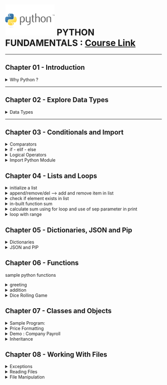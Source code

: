 # ![python fundamentals](./Python-logo.jpg "python logo") PYTHON FUNDAMENTALS : [Course Link](https://app.pluralsight.com/ilx/video-courses/clips/9be6a792-b1cb-4fe6-990f-9b746e31f9e6 "Python Pluralsight Course")

---
 ## Chapter 01 - Introduction   
 
  <details>
    <summary>Why Python ?</summary>
      <p>  
        1. **Versatile** programming language.It can be used in :   
          - Data Science
          - Machine Learning
          - Web Development

        2. Strong Community   
          There is a package for everything

        3. Easy to Learn   
          - easy to read
          - concise
          - interpreted language

      </p>
  </details>

---
 ## Chapter 02 - Explore Data Types   
 
 <details>
  <summary>Data Types </summary>
  
  <p>
   Primitive data type - int, float, string, boolean   
   
Python assumes the type of variables based on data types   

```python
amount=10
```
>Python infers that amount is an **int** since its a whole number

---

```python
amount=10.5
```
>Python infers that amount is an **float** since its a decimal number


## writing python programs

```python
tax=0.06
total= amount + amount*tax
print(total) # 10.6

amount=100
total= amount + amount*tax
print(total)  # 106.0
```

### Data Type conversion function   

convert a float to an int
>amount= int(10.6) # 10

convert int to a float   
>amount=float(10) # 10.0

concatenate string

```python
hello="hello"
name="sarah"
greeting= hello + name
print(greeting) # hellosarah
```

### python input function   

```python
my_name= input("what is your name \n")
print("input name is " + my_name) # input name is swat sinha
```


See below codes to understadnd type conversion:   
<details>
  <summary>Decade Calculator</summary>
  <p>
Take input from user and calculate how many decades old 
    
```python
age= input("how old are you \n")
decades= age/10  
```

>TypeError: unsupported operand type(s) for /: 'str' and 'int'


```python
age= int (input("how old are you \n")) # type 34
decades= age/10  
print("you are " + str(decades) + " decades old.") 
# output - you are 3.4 decades old.
```

>But we we want output like "3 decades and 4 years old" then we need quotient and remainder values

```python
user_age= int (input("how old are you \n")) # type 34
user_decades= user_age // 10
user_years=   user_age % 10
print("you are " + str(user_decades) + " decades and " + str(user_years) + " years old") 
# output - you are 3 decades and 4 years old
```

  </p>
</details>

  </p>
 </details>

---
 ## Chapter 03 - Conditionals and Import   
 
<details>
  <summary>Comparators</summary>
  <p>
   
   1. equal to   
      >print(temp == 95)  # True/False based on temp value   

  2. less than   
  >print(temp < 95)  # True/False based on temp value   

  3. less than equal to   
  >print(temp <= 95)  # True/False based on temp value   

4. greater than   
   >print(temp > 95)  # True/False based on temp value  

5. greater than equal to   
   >print(temp >= 95)  # True/False based on temp value   

6. not equal to   
   >print(temp != 95)  # True/False based on temp value   

  </p>
</details>

<details>
  <summary>if - elif - else</summary>
 
  <p>
   
   ```python
# if - elif - else

temperature=55
if temperature > 80 :
    print("Its too hot")
    print("Stay Inside")
elif temperature <60:
    print("Its too cold")
    print("Stay Inside")
else :
    print("Enjoy the outdoors")
# Output below: 
#Its too cold
#Stay Inside

```

  </p>
</details>


<details>
  <summary>Logical Operators</summary>
  <p>
   
   1. and   
   2. or   
   3. not   

   
   'and' , 'or' ->  combine multiple comparisons   
   'not' -> negate a comparison   

   ```python

# combile 'if' with 'or'    
temperature=85    
if temperature > 80 or temperature < 60:
    print("Stay Inside")
else :
    print("Enjoy the outdoors")
# Output : Stay Inside


# combine 'if' with 'and'    
temperature=75  
forcaset='pleasant'

if temperature < 80 and forcaset != 'rainy':
    print("Go Outside")
else :
    print("Stay Inside")
# Output : Go Outside

# not if
forcaset='rainy'
if not forcaset == 'rainy':
    print("Go Outside Inside")
else :
    print("Stay Inside")
# Output: Stay Inside

# not boolean
raining=True
if not raining:
    print("Go Outside")
else:
    print("Stay Inside")
# Output: Stay Inside

```
   
  </p>
  </details>

<details>
  <summary>Import Python Module</summary>
  <p>
   When we install python in computer we get :   

   - python interpreter: python's built-in functionality   

   - python standard library: we need something extra e.g math,datetime,random then we can import from this Python Standard Library   
  
   [Python Standard Library Link](https://docs.python.org/3/library/index.html "Python Standard Linrary")   


   ```python
import random

guess = int(input("Guess the dice roll : \n "))
print('user answered : ' + str(guess))

roll= random.randint(1,6) # function will return a random number between 1 and 6
print("the computer rolled a " + str(roll))

if guess== roll:
    print("Correct: you won !!!")
else:
    print("Wrong guess ... ")

```
  </p>
</details>

 ## Chapter 04 - Lists and Loops   
<details>
  <summary>initialize a list  </summary>
  <p>
    
 ```python
## LIST

# initialize list
acronyms=[]
print(acronyms) # []

acronyms=['LOL', 'IDK', 'SMH']
print( acronyms) # ['LOL', 'IDK', 'SMH']
```

  </p>
</details>

<details>
  <summary>append/remove/del --> add and remove item in list </summary>
  <p>
   
```python
acronyms.append('TBH') 
acronyms.append('BFN') 
print( acronyms) # ['LOL', 'IDK', 'SMH', 'TBH', 'BFN']

# remove ->  remove element by value
acronyms.remove("TBH")
print( acronyms) # ['LOL', 'IDK', 'SMH', 'BFN']

# del ->  remove element by index
del acronyms[2]
print( acronyms) # ['LOL', 'IDK', 'BFN']

# Error Cases
'''
acronyms.remove("ABC") # ValueError: list.remove(x): x not in list
del acronyms[3] # IndexError: list assignment index out of range
'''
```
  </p>
</details>

 <details>
  <summary> check if element exists in list</summary>
  <p>
   
   ```python
if 1 in [1,2,3,4,5]:
    print("true")
    
word= "TBH"
if word in acronyms:
    print(word + " is in the list")
else:
    print(word + " is not in the list")
   ```
  </p>
 </details>


 <details>
  <summary> in-built function sum </summary>
  <p>
   
 ```python
myexpenses = [1,2,3,4,5]
total= sum(myexpenses)
print("total expense is : " , total) # total expense is :  15
```

</p>
</details>


 <details>
  <summary> calculate sum using for loop and use of sep parameter in print </summary>
  <p>

```python

expenses= [10.50, 8, 5, 15, 20, 5, 3]
sum=0 # note: as a practice - we should npt keep variable name as some prefedined keyword
for x in expenses:
    sum= sum + x

print("you spent $" , sum)   # you spent $ 66.5 -> space after $ is added by default 

# sep parameter in print
print("you spent $" , sum, sep='') # you spent $66.5
print("you spent $" , sum, sep='---') # you spent $---66.5
```

</p>
</details>


 <details>
  <summary> loop with range </summary>
  <p>
   syntax for range is below   
   
   ```python

# range(num)  -> means 0 to num   
# range(7) means -> 0 to 6 : 0,1,2,3,4,5,6      

# range(start, stop, step)   
# range(0,7,1) --> 0,1,2,3,4,5,6   

# range(2,14,2) --> 2,4,6,8,10,12   
  

for i in range(2,14,2):
    print(i)

  ```
  
  we will now use range with for loop:
   
```python
total=0
expenses=[]

num_expenses = int(input("Enter number of expenses : "))
for i in range(num_expenses):
    expenses.append(float(input("Enter an expense :  \n")))

total= sum(expenses)
print("You spent $", total, sep='')
```

<details>
  <summary> Demo: Loan Calculator</summary>
  <p> 

```python
# get details of loan

money_owed= float(input("how much money do you owe in dollars ? \n")) # $50,000

apr= float(input("what is annual roi ? \n")) # 3%

payment= float(input("how much you will pay off each month in dollars ? \n")) # $1000

months= int(input("how many months do you want to see the results for ? \n")) # 54

monthly_rate= apr/100/12

for i in range(months):
    # calculate interest to pay
    interest_paid = money_owed * monthly_rate

    # add in interest
    money_owed= money_owed + interest_paid
    
    if(money_owed - payment <= 0):
        print("last payment is ", money_owed)
        print("you paid off the loan in ", i+1 , " months ")
        break
    
    # make payment
    money_owed= money_owed - payment

    print("Paid : ", payment, "of which ", interest_paid, " was the interest", end=' ')
    print("Now I owe ", money_owed)
```
</p>
</details>

</p>
</details>


 ## Chapter 05 - Dictionaries, JSON and Pip   

 <details>
    <summary> Dictionaries  </summary>
    <p>
     
   <details>
    <summary> Need for Dictionary </summary>
    <p>
    lets say we want to store a list of acronyms and their translations.   
    We can use 2 lists as below :   
  
   ```python
       acronyms=['LOL', 'IDK' , 'TBH']
       translations=['laugh out loud', 'i dont know', 'to be honest']
   ```

But the problem here is if we add to one list then we need to add to other.      
Similarly, if we remove an item from one list we need to remove from other list as well.   


To solve this we can use ***Dictionary***   

A Dictionary maps key to value. Here the acronym can be key and translation can be value.   
To look up a value in dictionary we need to send key(instead of index)   


```python

acronyms= { 'LOL': 'laugh out loud', 'IDK': "i don't know", 'TBH': 'to be honest'}
print(acronyms['LOL']) # laugh out loud

```

## Dictionary like list can hold anything   

```python

menu= {'Soup' : 5, 'Salad': 6} # valid
print("menu is : " , menu)

my_dict= {10: 'hello', 2: 6.5} # valid
print("my_dict is : " , my_dict)

randon_dict= {10: 'hello', 'name': 6.5, 4.2: 'got it'} # valid
print("randon_dict is : " , randon_dict) # {10: 'hello', 'name': 6.5, 4.2: 'got it'}
print(randon_dict[10]) # hello
print(randon_dict['name']) # 6.5
print(randon_dict[4.2]) # got it
```

  </p>
</details>
    
 
 <details>
        <summary> CRUD in Dictionary </summary>
        <p>
         #### Create Dictionary   
   
We can initialize an empty dictionary and then add key/value to it   

```python

acronyms={}
acronyms['LOL'] = 'laugh out loud'
acronyms['IDK'] = "i don't know"
acronyms['TBH'] = 'to be honest'
print(acronyms) # acronyms  {'LOL': 'laugh out loud', 'IDK': "i don't know", 'TBH': 'to be honest'}
```

#### Updating value in Dictionary

```python
acronyms={}
acronyms['LOL'] = 'laugh out loud'
acronyms['IDK'] = "i don't know"
acronyms['TBH'] = 'to be honest'

print(acronyms['TBH'])  # to be honest

acronyms['TBH']= 'honestly'
print(acronyms['TBH']) # honestly
```



#### delete value in Dictionary   

To delete a value - use del with key   
 
```python
acronyms={}
acronyms['LOL'] = 'laugh out loud'
acronyms['IDK'] = "i don't know"
acronyms['TBH'] = 'to be honest'
print("acronyms : ", acronyms)
del acronyms['IDK']
print("acronyms : ", acronyms)
```

if we use del for a key not present   

```python
# del acronyms['ABC'] # KeyError
```

To avoid this we should use get   

```python
acronyms= { 'LOL': 'laugh out loud', 'IDK': "i don't know", 'TBH': 'to be honest'}
definition= acronyms.get('ABC')
print(definition) # if key is not there it will return None type (None - absence of a value)

if definition:
    del acronyms['ABC'] 
else:
    print("key does not exist")
```

 </p>
 </details>



Below is sample code using dictionary for movie schedule   

<details>
  <summary> Movie Schedule </summary>
  <p> 

```python

current_movies= {
    'The Grinch': '11:00 AM',
    'Rudolph': '1:00 PM',
    'Frosty the Snowman': '3:00 PM',
    'Christmas Vacation': '5:00 PM'
}

print("We are showing the following movies: ")
for key in current_movies:
    print(key)

movie= input("what movie would you like the show time for?  \n ")
showtime= current_movies.get(movie)

if showtime == None:
    print("Requested movie is not playing")
else:
    print(movie, " is playing at : ", showtime) 
```
</p>
</details>

<details>
  <summary> Combining Lists and Dictionaries </summary>
  
 <p> 
 We saw how to use Dictionaries, lets see more complex situations where we need to combine lists with dictionaries   
 
Lets say we have three different menu lists- breakfast, lunch and dinner   
```python

breakfast=["corn flakes", "idly" , "noodles"]   
lunch= ["rice meal", "roti meal", "dosa"]   
dinner= ["curd rice", "oats" , "milk"]

# now to combime these into one list we can use :

menus= [
       ["corn flakes", "idly" , "noodles"],
       ["rice meal", "roti meal", "fruits"], 
       ["curd rice", "oats" , "milk"]]
       
print("Breakfast Menu \t ", menus[0]) # ['corn flakes', 'idly', 'noodles']
print("Lunch Menu \t ", menus[1]) # ['rice meal', 'roti meal', 'fruits']
print("Dinner Menu \t ", menus[2]) # ['curd rice', 'oats', 'milk']

# To get individual item from inner list
print("Breakfast Menu second item \t ", menus[0][1]) # idly

```
Instead of using list of lists as above, we canm also use dictionary   

```python
menus =  {
          'breakfast' : ["corn flakes", "idly" , "noodles"],
          'lunch': ["rice meal", "roti meal", "fruits"], 
          'dinner' : ["curd rice", "oats" , "milk"]
         };
print("Breakfast Menu \t ", menus['breakfast']) # ['corn flakes', 'idly', 'noodles']
print("Lunch Menu \t ", menus['lunch']) # ['rice meal', 'roti meal', 'fruits']
print("Dinner Menu \t ", menus['dinner']) # ['curd rice', 'oats', 'milk']
```

the above code works well but what if we have many more menus- we may need to type each key then   
lets try using for loop instead   
Note: By default for loop in dictionary returns key which won'y help us as we want values   
so we will use items method

```python
menus =  {
          'breakfast' : ["corn flakes", "idly" , "noodles"],
          'lunch': ["rice meal", "roti meal", "fruits"], 
          'dinner' : ["curd rice", "oats" , "milk"]
         };

for menuName,menuValue in menus.items():
    print (menuName , ':' ,  menuValue)

```

We can also use dictionary to represent object   

```python
person= {
    'name': 'Sarah Smith',
    'city': 'Orlando',
    'age': 100
}
print(person.get('name') , "is " , person.get('age') , "years old ") # Sarah Smith is  100 years old 
```


<details>
  <summary> Print all emails </summary>
  
 <p> 
  
```python
contacts= {
    'number': 4,
    'students': [
        {'name': 'Sarah Holderness', 'email': "sarah@example.com" },
        {'name': 'Harry Potter ', 'email': "harry@example.com" },
        {'name': 'Ron Weasley', 'email': "ron@example.com" }
    ]
}

print("Student Emails \n")
for student in contacts['students']:
    print(student['email'])
```
 
 </p>
 </details>

 </p>
</details>


</p>
</details>

 <details>
  <summary> JSON and PIP </summary>
  <p> 

we will now see requesting data from internet using **request** package and we will see how to install this package using **pip**   

## HTTP request in python   
The ***request*** library let us do HTTP request   

***pip*** - used to install any package from python package index   

### to check if pip is installed 
> pip3 --version

### install the required package by 
> pip3 install requests   


We will make request to api - **http://api.open-notify.org/astros.json**   
It would return json response in format:   

```javascript
{
  "message": "success",
  "number": NUMBER_OF_PEOPLE_IN_SPACE,
  "people": [
    {"name": NAME, "craft": SPACECRAFT_NAME},
    ...
  ]
}
```

We will now write code in python for ***people currently in space***   

```python
import requests

response= requests.get('http://api.open-notify.org/astros.json')
json= response.json()


print("The people currently in space are: \n")

for person in json['people']:
    print(person['name'])

```

<details>
 <summary>Creating Python Virtual Environment</summary>
 <p>
  The command we gave earlier:   
  
  > pip3 install requests

installed requests package globally   
But in case one project need version A and other project version B then it will cause problem.   
For this we need ***Python Virtual Environment***   

Details: https://docs.python.org/3/library/venv.html   

Lets create it   

1. uninstall existing requests package(so that we can show request package in new virtual environment)      
> pip3 uninstall requests   

2. create virtual environment with name say ***venv***
> python3 -m venv venv   

this will create directory venv   
and inside this venv there would be bin folder ***activate*** script and version of ***python*** and ***pip***   

<img width="1119" alt="image" src="https://github.com/user-attachments/assets/da69f6c9-19d4-40b6-9113-b887b1e9e58a" />




4. To use package inside this virtual environment(venv), we need to activate it   
source dir_name/bin/activate

> source venv/bin/activate   

Once activated we can see the name in parenthesis (highlighted in red below) which indicated its activated      
<img width="1119" alt="image" src="https://github.com/user-attachments/assets/c7e394dd-d603-4642-b0d4-13fc34246931" />

5. now if we give command to install ***requests*** it will install locally inside the virtual environment   

> pip3 install requests

6. Now to use it VS code does know to run python with our new virtual environment.   
It do prompt us to select the venv when we create it but in case it does not prompt we can select manually by   

View --> Command Palette --> type ***search interpreter*** --> scroll and select python version and venv (see below)
<img width="1064" alt="image" src="https://github.com/user-attachments/assets/36eb86b5-ad43-4b62-902d-cd52c1fd034f" />

now if we open the file and run play button it will execute the program and show output in terminal
 
7. To deactivate virtual environment we just need to type   

> deactivate

<details>
 <summary>Weather API using key</summary>
 <p>
  We will use weather api
go to https://www.weatherapi.com/  -> click on pricing   -> free   --> signup --> verify email --> login   
we will be able to see API key -> copy and save it (1385a520dfdb4dfeb0f192814250203)   

now go to home page(click on home icon) -> then go to API Explorer
https://www.weatherapi.com/api-explorer.aspx   
and paste key
<img width="1515" alt="image" src="https://github.com/user-attachments/assets/17e1e7db-13f8-4762-bc23-44e4dad171a4" />

If we now click on show response, it will create utl to be used in code   
and also complete data in response   
<img width="666" alt="image" src="https://github.com/user-attachments/assets/703a4cc6-1538-4c55-8462-6e9a3402e67b" />

We will write code to use url highlighted above and also extract highligted data from the complete response   

```python

import requests

city= "London"
url = "http://api.weatherapi.com/v1/current.json?key=1385a520dfdb4dfeb0f192814250203&q=" + city + "&aqi=no"
response= requests.get(url)
weather_json= response.json()

'''the below line is also working 
print(weather_json['current']['temp_f']) # working
'''

temp = weather_json.get('current').get('temp_f')
print(temp) # 39.4

description = weather_json.get('current').get('condition').get('text')
print(description) # clear

print("Today's weather in " + city + " is " + description + " and temperature is " + str(temp) + " degrees ")

```


 </p>
</details>

 </p>
</details>

   
</p>

</details>


 ## Chapter 06 - Functions   

 sample python functions

  <details>
  <summary>greeting</summary>
  <p>

```python
def greeting(name):
    print("Hello " + name)

input_name= input("Enter your name \n")
greeting(input_name)
```

***Local scope*** : variable created inside a function and can only be used inside that function. Here name is location variable inside function greeting   

  </p>
  </details>





 <details>
  <summary>addition</summary>
  <p>
   
   ```python
   def addition(a,b):
    return a + b

num1= float(input("Enter your first number \n"))
num2= float(input("Enter your second number \n"))
result= addition(num1, num2)
print("result of addition is : ", result)

```



***Note***: We can use function to organize code as well . 
So the other way to write code for above function is :   


```python

def addition(a,b):
    return a+b

def main():
    num1= float(input("Enter your first number \n"))
    num2= float(input("Enter your second number \n"))
    result= addition(num1 , num2)
    print("result of addition is : ", result)
    
main()

```
</p>
</details>

 
 <details>
  <summary>Dice Rolling Game</summary>
  <p>
   
   Basic dice game where two users will roll a pair of dice to see who wins   

  ```python

import random

def roll_dice():
    dice_total= random.randint(1,6) + random.randint(1,6)
    return dice_total

def main():
    player1= input("Enter Player 1 name \n")
    player2= input("Enter Player 2 name \n")
    roll1= roll_dice()
    roll2= roll_dice()
    print(player1 , "rolled : ", roll1)
    print(player2 , "rolled : ", roll2)
    
    if(roll1 > roll2):
        print(player1 , "wins")
    elif(roll2 > roll1):
        print(player2 , "wins")
    else:
        print("its a tie")

main()

  ```
  </p>
 </details>

  ## Chapter 07 - Classes and Objects   
  
<details>
  <summary>Sample Program: </summary>
 
```python

class Robot_Dog:
    def __init__(self, name, breed):
        self.name= name
        self.breed= breed
        
    def bark(self):
        print("Woof Woof !!!")

# Main Program
my_dog= Robot_Dog('Spot', 'Chihuaha')
print(my_dog.name)
print(my_dog.breed)
my_dog.bark() 


'''
Output is:
Spot
Chihuaha
Woof Woof !!!
'''
```

</details>


<details>
 <summary>Price Formatting</summary>   

 This price formatting will be useful in below Company Payroll demo   

 
 ```python
print('hello','world') # hello world
print('hello', 'world', sep='') # helloworld
print('----------------')

salary= 50000
paycheck= salary/52
print('paycheck ', paycheck) # paycheck  961.5384615384615

# rounding `n` to 2 decimal places
paycheckRoundOff = round(paycheck, 2) 

print('paycheckRoundOff : ', paycheckRoundOff)  # paycheckRoundOff:  961.54
print('paycheckRoundOff with dollar : $',paycheckRoundOff)  # paycheckRoundOff with dollar :$ 961.54 (note: there is space after dollar)
print('paycheck with dollar formatted: ', '$',paycheckRoundOff, sep='') # paycheck with dollar formatted:$961.54


print('----------------')

print('Alternative method is below : ')
formatted_price = f"${paycheckRoundOff:.2f}"
print('formatted_price :' , formatted_price)

print(f'Pay Check:  ${paycheck:,.2f}')
 ```

</details>



<details>
 <summary>Demo : Company Payroll </summary>

employee.py   
```python

class Employee:
    def __init__(self, fname, lname, salary):
        self.fname= fname
        self.lname= lname
        self.salary= salary
    
    def calculate_paycheck(self):
        return self.salary/52
```

company.py   


```python
from employee import Employee

class Company:
    def __init__(self):
        self.employees=[]
    
    def add_employee(self, new_employee):
        self.employees.append(new_employee)
    
    def display_employees(self):
        print('Current Employees are: ')
        for i in self.employees:
            print(i.fname, i.lname)
        print('----------------')
    
    def pay_employees(self):
        print('Paying Employees : ')
        for i in self.employees:
            print('Paycheck for : ', i.fname , i.lname)
            print(f'Amount:  ${i.calculate_paycheck():,.2f}')
            print('---------------------')
            
        
        

def main():
    my_company= Company()
    employee1= Employee('Sarah', 'Hess', 50000)
    my_company.add_employee(employee1)
    employee2= Employee('Lee', 'Smith', 25000)
    my_company.add_employee(employee2)
    employee3= Employee('Bob', 'Brown', 60000)
    my_company.add_employee(employee3)
    
    # print(my_company.employees)
    '''
    Output: [<employee.Employee object at 0x100acea50>, <employee.Employee object at 0x100c10a50>, <employee.Employee object at 0x100c10b90>]
    '''
    
    my_company.display_employees()
    
    my_company.pay_employees()
    
    

main()



```
Outout is below:   
 
<img width="282" alt="image" src="https://github.com/user-attachments/assets/0d8623a2-4d85-4049-81be-67fde238c2cd" />


</details>

<details>
 <summary>Inheritance</summary>
 <p>
  Relationships in Object Oriented Programming   

1.  has a relationship:   
  - A company has employees   
  - A robot has a battery   

2. is a relationship:   
  - A robot dog is a robot
  - A robot cats is a robot   

Note: is-a-relationship is also called **inheritance**   

<details>
 <summary>Inheritance Demo</summary>
 <p>
  
```python
class Robot:
    def __init__(self, name):
        self.name= name
        self.position=[0,0]
        print("My name is : ", self.name)
    
    def walk(self,x):
        self.position[0]=self.position[0] + x
        print("New position: ", self.position)
    
    def eat(self):
        print("I am hungry !!")
        
class Robot_Dog(Robot):  # inheriting parent class
    def make_noise(self):
        print("Woof Woof !!!")
    
    def eat(self):    # Method Overiding
        super().eat() # calling parent class eat() method
        print("I like Bacon!!!")
        
my_robot_dog= Robot_Dog('Bud') 
my_robot_dog.walk(20)
my_robot_dog.make_noise() 
my_robot_dog.eat()

```
   

Output:   

<img width="568" alt="image" src="https://github.com/user-attachments/assets/95e5f585-5352-4d82-beca-d61d8326c11e" />   


 </p>
</details>

Benefits of Inheritance:   
1. lets us model real world relationships   
2. let is reuse code   

<details>
 <summary>Company Payroll With Inheritance</summary>
 <p>
 Now we are going to use inheritance to add different types of Employee class   

Unlike in Company Payroll demo above, the company not only has employees that earn a salary but also hourly and commission employee   
   
So lets create a general Employee class for below three three types of employee to inherit from   
   
1. SalariedEmployee   
2. HourlyEmployee   
3. CommissionEmployee   

***employee.py***   

```python
class Employee:
    def __init__(self, fname, lname):
        self.fname= fname
        self.lname= lname
 
    


class SalariedEmployee(Employee):
    def __init__(self,fname, lname, salary):
        super().__init__(fname, lname)
        self.salary= salary
    
    def calculate_paycheck(self):
        return self.salary/52

class HourlyEmployee(Employee):
    def __init__(self,fname, lname, weekly_hours, hourly_rate):
        super().__init__(fname, lname)
        self.weekly_hours= weekly_hours
        self.hourly_rate= hourly_rate
    
    def calculate_paycheck(self):
        return self.weekly_hours * self.hourly_rate

class CommissionEmployee(SalariedEmployee):
    def __init__(self, fname, lname, salary, sales_num, com_rate):
        super().__init__(fname, lname, salary)
        self.sales_num = sales_num
        self.com_rate = com_rate
    
    def calculate_paycheck(self):
        regular_salary= super().calculate_paycheck()
        total_commission= self.sales_num * self.com_rate
        return regular_salary + total_commission

```

***company.py***      

```python
from employee import SalariedEmployee, HourlyEmployee, CommissionEmployee

class Company:
    def __init__(self):
        self.employees=[]
    
    def add_employee(self, new_employee):
        self.employees.append(new_employee)
    
    def display_employees(self):
        print('Current Employees are: ')
        for i in self.employees:
            print(i.fname, i.lname)
        print('----------------')

    def pay_employees(self):
        print('Paying Employees : ')
        for i in self.employees:
            print('Paycheck for : ', i.fname , i.lname)
            print(f'Amount:  ${i.calculate_paycheck():,.2f}')
            print('---------------------')
            
  
def main():
    my_company= Company()
    employee1= SalariedEmployee('Sarah', 'Hess', 50000)
    my_company.add_employee(employee1)
    
    employee2= HourlyEmployee('Lee', 'Smith', 25, 50)
    my_company.add_employee(employee2)
    
    employee3= CommissionEmployee('Bob', 'Brown', 30000, 5, 200)
    my_company.add_employee(employee3)
    
    my_company.display_employees()
    my_company.pay_employees()
    

main()


```
  
Outout is below:   

<img width="502" alt="image" src="https://github.com/user-attachments/assets/55a3fbde-6896-4631-add0-c4c2da89a6c4" />


 </p>
</details>


 </p>
</details>


## Chapter 08 - Working With Files   
  

<details>
  <summary>Exceptions </summary>
  <p>
 
**Without Exception**   

```python
acronyms= {
    'LOL' : 'laugh out loud',
    'IDK': "I dont't know",
    'TBH': "To Be Honest"
    }
acronym = 'TBH'

definition = acronyms[acronym]
print('Definition of ', acronym , ' is ' , definition)
print('The program keeps going on ...') 
```
Output:   

![image](https://github.com/user-attachments/assets/b80ef799-b4bb-407b-b25f-7843e76a2995)



**With Exception**

```python
acronyms= {
    'LOL' : 'laugh out loud',
    'IDK': "I dont't know",
    'TBH': "To Be Honest"
    }
acronym = 'BTW'

definition = acronyms[acronym]
print('Definition of ', acronym , ' is ' , definition)
print('The program keeps going on ...') 
```

Output:   
![image](https://github.com/user-attachments/assets/f48cd619-4d24-4f1c-8362-185f98591968)



To Handle this we use try/except   
 <img width="599" alt="image" src="https://github.com/user-attachments/assets/b78b7817-5e99-4c02-ab5d-1cfeb7773c10" />

```python
acronyms= {
    'LOL' : 'laugh out loud',
    'IDK': "I dont't know",
    'TBH': "To Be Honest"
    }
acronym = 'BTW'

try:
    definition = acronyms[acronym]
    print('Definition of ', acronyms , ' is ' , definition)
except:
    print('The acronym ', acronym, 'does not exist')

print('The program keeps going on ...')
```

Output:   
![image](https://github.com/user-attachments/assets/fa15d819-826a-45ff-ae5a-a5314e8c812e)

**finally** - to execute code after try/except block.
The code in *finally* block will execute whether there is error or not  

<details>
 <summary>raising exception</summary>
 As a python developer we can raise/throw an exception if a certain condition occurs   
e.g: In the above example where BTW does not exist we decided to raise KeyError exception   

<details>
 <summary>raise pre-defined exception</summary>

 ```python
 def remainder_division(a,b):
    if b == 0:
        raise ZeroDivisionError
    
    result= a//b
    remainder= a%b
    print(a, "/" , b , "is ", result, " and remainder is : ", remainder)
    
# Main Program
remainder_division(10,0)
 ```
Output:   
![image](https://github.com/user-attachments/assets/04c31c5a-ab7f-4e58-b7c0-99c298d9d868)

</details>

<details>
 <summary>raise custom exception</summary>
 
 ```python
 
 def remainder_division(a,b):
    if b == 0:
        raise Exception("Divisor cannot be zero")
    
    result= a//b
    remainder= a%b
    print(a, "/" , b , "is ", result, " and remainder is : ", remainder)
    
# Main Program
remainder_division(10,0)
 ```
Output:   
![image](https://github.com/user-attachments/assets/8559b7b4-334a-4773-9185-2138b08dc726)

</details>
</details>



 </p>
</details>



  <details>
  <summary>Reading Files </summary>
    <p>   

  **Task** :  Finding acronym in a text file   
 
1. Ask user what acronym they are looking for   
2. Open the file   
3. Loop and read each line of file   
4. Check if current acronym matches with what the user is looking for   
5. print the definition

Lets say we have file acronyms.txt
```javascript
'LOL' - 'laugh out loud',
'IDK' -  "I dont't know",
'TBH' -  "To Be Honest"
```

**Ways to read a file**

   <details>
    <summary>read method</summary>
    <p>
*read* method returns the whole file as a string by default or it will return the specificed number of bytes   

     
    ```python
    
    file=open('acronyms.txt')
    try:
     # file operations
     result= file.read()
     print(result)
    finally: 
     file.close()
    ```
    </p>
   </details>

   Output:   
![image](https://github.com/user-attachments/assets/85533195-6286-4a04-8d56-0a44810f69b6)


 </p>
</details>

<details>
  <summary>File Manipulation </summary>
 <p>
  
 </p>
</details>
 













    



